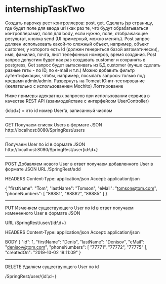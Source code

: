 # internshipTaskTwo
Создать парочку рест контроллеров: post, get.
Cделать jsp страницу, где будет поле для ввода url (как раз те, что будут обрабатываться контроллерами), поля для body, если нужно, поле, отображающее результат, кнопка send (UI примерный, можно менять).
Post запрос должен использовать какой-то сложный объект, например, объект customer, у которого есть Id (должен генериться базой автоматически), имя, фамилия, почта, лист телефонных номеров, время создания. Post запрос допустим будет как раз создавать customer и сохранять в postgress, Get запрос будет вытаскивать из БД customer (лучше сделать разные геты - по ID, по e-mail и т.п.)
Можно добавить фильтр аутентификации, чтобы, например, посылать запросы только под кредами admin/admin.
Развернуть на Tomcat 
Юнит-тестирование (желательно с использованием Mochito)
Логгирование

Ниже примеры адекватных запросов при использовании сервиса в качестве REST API (взаимодействие с интерфейсом UserController)

{id:\\d+} = это id номер User'a, записанный числом

**************************
GET
Получаем список Users в формате JSON
http://localhost:8080/SpringRest/users

**************************
Получаем User по id в формате JSON
http://localhost:8080/SpringRest/user{id:\\d+}

**************************
POST
Добавляем нового User в ответ получаем добавленного User в формате JSON
URL
/SpringRest/add

HEADERS
Content-Type: application/json
Accept: application/json

{
    "firstName": "Tom",
    "lastName": "Tomson",
    "eMail": "tomson@tom.com",
    "phoneNumbers": [
        "88881",
        "88882",
	"88885"
    ]
}

**************************
PUT
Изменяем существующего User по id в ответ получаем измененного User в формате JSON

URL
/SpringRest/user/{id:\\d+}

HEADERS
Content-Type: application/json
Accept: application/json

BODY
{
    "id": 1,
    "firstName": "Denis",
    "lastName": "Denisov",
    "eMail": "denisov@tom.com",
    "phoneNumbers": [
        "77771",
        "77772",
	"77775"
    ],
    "createdOn": "2019-10-02 18:11:09"
}
***************************
DELETE
Удаляем существующего User по id 

/SpringRest/user/{id:\\d+}